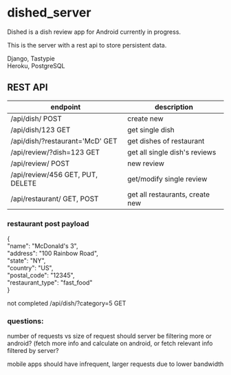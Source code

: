 dished_server
=============

Dished is a dish review app for Android currently in progress.

This is the server with a rest api to store persistent data.

Django, Tastypie  
Heroku, PostgreSQL

## REST API
| endpoint                              | description                        |
| --------------------------------------|------------------------------------|
| /api/dish/ POST                       | create new                         |
| /api/dish/123 GET                     | get single dish                    |
| /api/dish/?restaurant='McD' GET       | get dishes of restaurant           |
| /api/review/?dish=123 GET             | get all single dish's reviews      |
| /api/review/ POST                     | new review                         |
| /api/review/456 GET, PUT, DELETE      | get/modify single review           |
| /api/restaurant/ GET, POST            | get all restaurants, create new    |


### restaurant post payload

{  
"name": "McDonald's 3",  
"address": "100 Rainbow Road",  
"state": "NY",  
"country": "US",  
"postal_code": "12345",  
"restaurant_type": "fast_food"  
}  

not completed
/api/dish/?category=5 GET


### questions:
number of requests vs size of request
should server be filtering more or android? (fetch more info and calculate on android, or fetch relevant info filtered by server?

mobile apps should have infrequent, larger requests due to lower bandwidth
